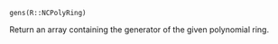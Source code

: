 ```
gens(R::NCPolyRing)
```

Return an array containing the generator of the given polynomial ring.
